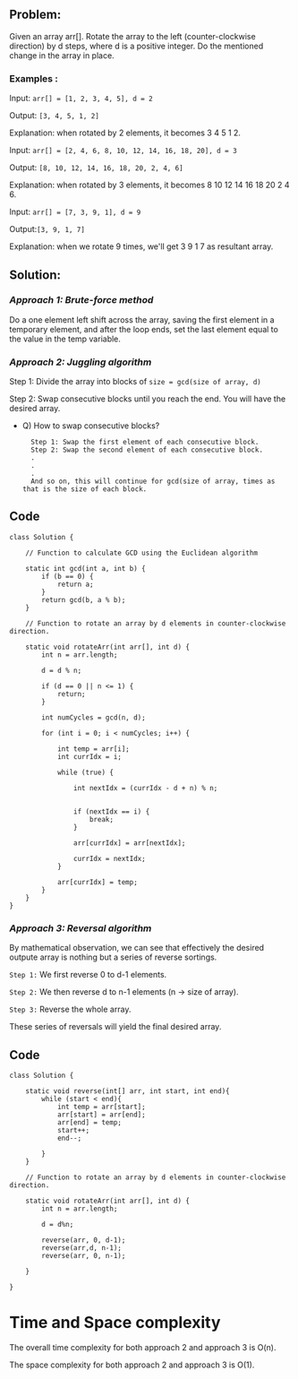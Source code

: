 ## Problem:

Given an array arr[]. Rotate the array to the left (counter-clockwise direction) by d steps, where d is a positive integer. Do the mentioned change in the array in place.

### Examples :

Input: `arr[] = [1, 2, 3, 4, 5], d = 2`

Output: `[3, 4, 5, 1, 2]`

Explanation: when rotated by 2 elements, it becomes 3 4 5 1 2.


Input: `arr[] = [2, 4, 6, 8, 10, 12, 14, 16, 18, 20], d = 3`

Output: `[8, 10, 12, 14, 16, 18, 20, 2, 4, 6]`

Explanation: when rotated by 3 elements, it becomes 8 10 12 14 16 18 20 2 4 6.

Input: `arr[] = [7, 3, 9, 1], d = 9`

Output:`[3, 9, 1, 7]`

Explanation: when we rotate 9 times, we'll get 3 9 1 7 as resultant array.


## Solution:

### *Approach 1: Brute-force method*

Do a one element left shift across the array, saving the first element in a temporary element, and after the loop ends, set the last element equal to the value in the temp variable.

### *Approach 2: Juggling algorithm*


Step 1: 
Divide the array into blocks of  `size = gcd(size of array, d)`

Step 2: Swap consecutive blocks until you reach the end. You will have the desired array.

- Q) How to swap consecutive blocks?
    
        Step 1: Swap the first element of each consecutive block.
        Step 2: Swap the second element of each consecutive block.
        .
        .
        .
        And so on, this will continue for gcd(size of array, times as that is the size of each block.

## Code
```
class Solution {
    
    // Function to calculate GCD using the Euclidean algorithm

    static int gcd(int a, int b) {
        if (b == 0) {
            return a;
        }
        return gcd(b, a % b);
    }
    
    // Function to rotate an array by d elements in counter-clockwise direction.

    static void rotateArr(int arr[], int d) {
        int n = arr.length;
        
        d = d % n;
        
        if (d == 0 || n <= 1) {
            return;
        }

        int numCycles = gcd(n, d);
        
        for (int i = 0; i < numCycles; i++) {

            int temp = arr[i];
            int currIdx = i;
            
            while (true) {

                int nextIdx = (currIdx - d + n) % n;
                

                if (nextIdx == i) {
                    break;
                }

                arr[currIdx] = arr[nextIdx];
                
                currIdx = nextIdx;
            }

            arr[currIdx] = temp;
        }
    }
}
```
### *Approach 3: Reversal algorithm*
By mathematical observation, we can see that effectively the desired outpute array is nothing but a series of reverse sortings.

`Step 1:` We first reverse 0 to d-1 elements.

`Step 2:` We then reverse d to n-1 elements (n -> size of array).

`Step 3:` Reverse the whole array.

These series of reversals will yield the final desired array.

## Code
```
class Solution {

    static void reverse(int[] arr, int start, int end){
        while (start < end){
            int temp = arr[start];
            arr[start] = arr[end];
            arr[end] = temp;
            start++;
            end--;
            
        }
    }

    // Function to rotate an array by d elements in counter-clockwise direction.

    static void rotateArr(int arr[], int d) {
        int n = arr.length;
        
        d = d%n;
       
        reverse(arr, 0, d-1);
        reverse(arr,d, n-1);
        reverse(arr, 0, n-1);
 
    }
    
}
```

# Time and Space complexity

The overall time complexity for both approach 2 and approach 3 is O(n).

The space complexity for both approach 2 and approach 3 is O(1).